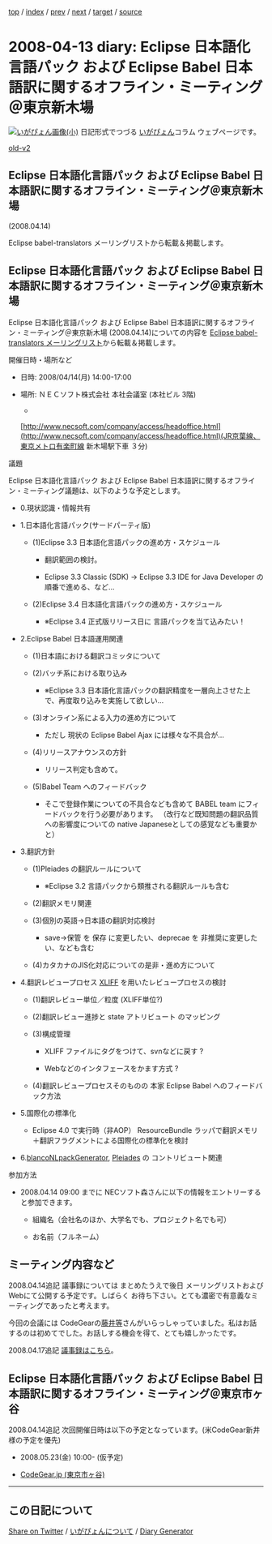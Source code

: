 [top](https://igapyon.github.io/diary/) 
 / [index](https://igapyon.github.io/diary/2008/index.html) 
 / [prev](https://igapyon.github.io/diary/2008/ig080412.html) 
 / [next](https://igapyon.github.io/diary/2008/ig080414.html) 
 / [target](https://igapyon.github.io/diary/2008/ig080413.html) 
 / [source](https://github.com/igapyon/diary/blob/gh-pages/2008/ig080413.html.src.md) 

2008-04-13 diary: Eclipse 日本語化言語パック および Eclipse Babel 日本語訳に関するオフライン・ミーティング＠東京新木場
=====================================================================================================
[![いがぴょん画像(小)](https://igapyon.github.io/diary/images/iga200306s.jpg "いがぴょん")](https://igapyon.github.io/diary/memo/memoigapyon.html) 日記形式でつづる [いがぴょん](https://igapyon.github.io/diary/memo/memoigapyon.html)コラム ウェブページです。

[old-v2](ig080413-orig.html)

## Eclipse 日本語化言語パック および Eclipse Babel 日本語訳に関するオフライン・ミーティング＠東京新木場
(2008.04.14)

Eclipse babel-translators メーリングリストから転載＆掲載します。


## Eclipse 日本語化言語パック および Eclipse Babel 日本語訳に関するオフライン・ミーティング＠東京新木場

Eclipse 日本語化言語パック および Eclipse Babel 日本語訳に関するオフライン・ミーティング＠東京新木場 (2008.04.14)についての内容を [Eclipse babel-translators メーリングリスト](http://dev.eclipse.org/mailman/listinfo/babel-translators)から転載＆掲載します。

開催日時・場所など

* 日時: 2008/04/14(月) 14:00-17:00
  
* 場所: ＮＥＣソフト株式会社 本社会議室 (本社ビル 3階)
  
  * 
  [http://www.necsoft.com/company/access/headoffice.html](http://www.necsoft.com/company/access/headoffice.html)(JR京葉線、東京メトロ有楽町線 新木場駅下車 ３分)
  

議題

Eclipse 日本語化言語パック および Eclipse Babel 日本語訳に関するオフライン・ミーティング議題は、以下のような予定とします。

* 0.現状認識・情報共有
  
* 1.日本語化言語パック(サードパーティ版)
  
  * (1)Eclipse 3.3 日本語化言語パックの進め方・スケジュール
    
    * 翻訳範囲の検討。
      
    * Eclipse 3.3 Classic (SDK) → Eclipse 3.3 IDE for Java Developer の順番で進める、など…
    

    
  * (2)Eclipse 3.4 日本語化言語パックの進め方・スケジュール
    
    * ※Eclipse 3.4 正式版リリース日に 言語パックを当て込みたい！
    

  

  
* 2.Eclipse Babel 日本語運用関連
  
  * (1)日本語における翻訳コミッタについて
    
  * (2)バッチ系における取り込み
    
    * ※Eclipse 3.3 日本語化言語パックの翻訳精度を一層向上させた上で、再度取り込みを実施して欲しい…
    

    
  * (3)オンライン系による入力の進め方について
    
    * ただし 現状の Eclipse Babel Ajax には様々な不具合が…
    

    
  * (4)リリースアナウンスの方針
    
    * リリース判定も含めて。
    

    
  * (5)Babel Team へのフィードバック
    
    * そこで登録作業についての不具合なども含めて BABEL team にフィードバックを行う必要があります。
      （改行など既知問題の翻訳品質への影響度についての native Japaneseとしての感覚なども重要かと）
    

  

  
* 3.翻訳方針
  
  * (1)Pleiades の翻訳ルールについて
    
    * ※Eclipse 3.2 言語パックから類推される翻訳ルールも含む
    

    
  * (2)翻訳メモリ関連
    
  * (3)個別の英語→日本語の翻訳対応検討
    
    * save→保管 を 保存 に変更したい、deprecae を 非推奨に変更したい、なども含む
    

    
  * (4)カタカナのJIS化対応についての是非・進め方について
  

  
* 4.翻訳レビュープロセス
  [XLIFF](http://docs.oasis-open.org/xliff/xliff-core/xliff-core.html) を用いたレビュープロセスの検討
  
  * (1)翻訳レビュー単位／粒度 (XLIFF単位?)
    
  * (2)翻訳レビュー進捗と state アトリビュート のマッピング
    
  * (3)構成管理
    
    * XLIFF ファイルにタグをつけて、svnなどに戻す ?
      
    * Webなどのインタフェースをかます方式 ?
    

    
  * (4)翻訳レビュープロセスそのものの 本家 Eclipse Babel へのフィードバック方法
  

  
* 5.国際化の標準化
  
  * Eclipse 4.0 で実行時（非AOP） ResourceBundle ラッパで翻訳メモリ＋翻訳フラグメントによる国際化の標準化を検討
  

  
* 6.[blancoNLpackGenerator](http://www.igapyon.jp/blanco/blanconlpackgenerator.html), [Pleiades](http://mergedoc.sourceforge.jp/pleiades.html) の コントリビュート関連

参加方法

* 2008.04.14 09:00 までに NECソフト森さんに以下の情報をエントリーすると参加できます。
  
  * 組織名（会社名のほか、大学名でも、プロジェクト名でも可）
    
  * お名前（フルネーム）
  

## ミーティング内容など

2008.04.14追記 議事録については まとめたうえで後日 メーリングリストおよびWebにて公開する予定です。しばらく お待ち下さい。とても濃密で有意義なミーティングであったと考えます。

今回の会議には CodeGearの[藤井等](http://blogs.itmedia.co.jp/barbaro/)さんがいらっしゃっていました。私はお話するのは初めてでした。お話しする機会を得て、とても嬉しかったです。

2008.04.17追記 [議事録はこちら](ig080417.html)。

## Eclipse 日本語化言語パック および Eclipse Babel 日本語訳に関するオフライン・ミーティング＠東京市ヶ谷

2008.04.14追記 次回開催日時は以下の予定となっています。(米CodeGear新井様の予定を優先)

* 2008.05.23(金) 10:00- (仮予定)
  
* [CodeGear.jp (東京市ヶ谷)](http://www.codegear.com/jp/about/contact)

----------------------------------------------------------------------------------------------------

## この日記について

[Share on Twitter](https://twitter.com/intent/tweet?hashtags=igapyon%2Cdiary%2C%E3%81%84%E3%81%8C%E3%81%B4%E3%82%87%E3%82%93&text=Eclipse+%E6%97%A5%E6%9C%AC%E8%AA%9E%E5%8C%96%E8%A8%80%E8%AA%9E%E3%83%91%E3%83%83%E3%82%AF+%E3%81%8A%E3%82%88%E3%81%B3+Eclipse+Babel+%E6%97%A5%E6%9C%AC%E8%AA%9E%E8%A8%B3%E3%81%AB%E9%96%A2%E3%81%99%E3%82%8B%E3%82%AA%E3%83%95%E3%83%A9%E3%82%A4%E3%83%B3%E3%83%BB%E3%83%9F%E3%83%BC%E3%83%86%E3%82%A3%E3%83%B3%E3%82%B0%EF%BC%A0%E6%9D%B1%E4%BA%AC%E6%96%B0%E6%9C%A8%E5%A0%B4&url=https%3A%2F%2Figapyon.github.io%2Fdiary%2F2008%2Fig080413.html) / [いがぴょんについて](https://igapyon.github.io/diary/memo/memoigapyon.html) / [Diary Generator](https://github.com/igapyon/igapyonv3)
